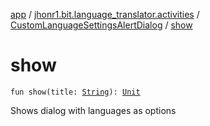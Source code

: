 [app](../../index.md) / [jhonr1.bit.language_translator.activities](../index.md) / [CustomLanguageSettingsAlertDialog](index.md) / [show](./show.md)

# show

`fun show(title: `[`String`](https://kotlinlang.org/api/latest/jvm/stdlib/kotlin/-string/index.html)`): `[`Unit`](https://kotlinlang.org/api/latest/jvm/stdlib/kotlin/-unit/index.html)

Shows dialog with languages as options

